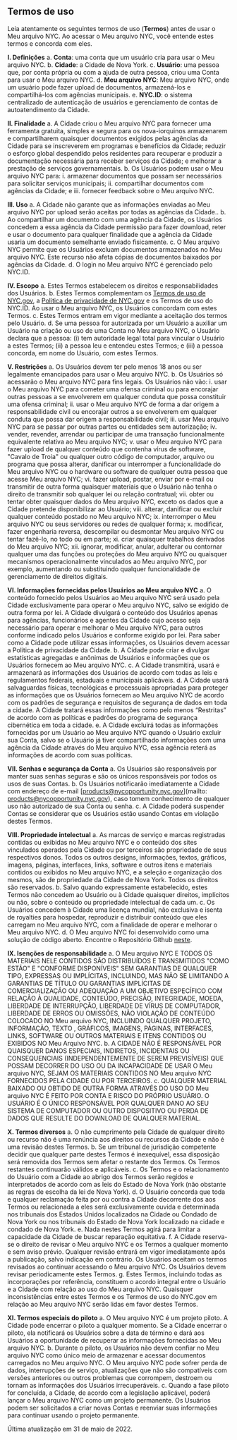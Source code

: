 ## Termos de uso

Leia atentamente os seguintes termos de uso (**Termos**) antes de usar o Meu arquivo NYC. Ao acessar o Meu arquivo NYC, você entende estes termos e concorda com eles.

**I. Definições**
a. **Conta**: uma conta que um usuário cria para usar o Meu arquivo NYC.
b. **Cidade**: a Cidade de Nova York.
c. **Usuário**: uma pessoa que, por conta própria ou com a ajuda de outra pessoa, criou uma Conta para usar o Meu arquivo NYC.
d. **Meu arquivo NYC**: Meu arquivo NYC, onde um usuário pode fazer upload de documentos, armazená-los e compartilhá-los com agências municipais.
e. **NYC.ID**: o sistema centralizado de autenticação de usuários e gerenciamento de contas de autoatendimento da Cidade.

**II. Finalidade**
a. A Cidade criou o Meu arquivo NYC para fornecer uma ferramenta gratuita, simples e segura para os nova-iorquinos armazenarem e compartilharem quaisquer documentos exigidos pelas agências da Cidade para se inscreverem em programas e benefícios da Cidade; reduzir o esforço global despendido pelos residentes para recuperar e produzir a documentação necessária para receber serviços da Cidade; e melhorar a prestação de serviços governamentais.
b. Os Usuários podem usar o Meu arquivo NYC para:
i. armazenar documentos que possam ser necessários para solicitar serviços municipais;
ii. compartilhar documentos com agências da Cidade; e iii. fornecer feedback sobre o Meu arquivo NYC.

**III. Uso**
a. A Cidade não garante que as informações enviadas ao Meu arquivo NYC por upload serão aceitas por todas as agências da Cidade..
b. Ao compartilhar um documento com uma agência da Cidade, os Usuários concedem a essa agência da Cidade permissão para fazer download, reter e usar o documento para qualquer finalidade que a agência da Cidade usaria um documento semelhante enviado fisicamente.
c. O Meu arquivo NYC permite que os Usuários excluam documentos armazenados no Meu arquivo NYC. Este recurso não afeta cópias de documentos baixados por agências da Cidade.
d. O login no Meu arquivo NYC é gerenciado pelo NYC.ID.

**IV. Escopo**
a. Estes Termos estabelecem os direitos e responsabilidades dos Usuários.
b. Estes Termos complementam os [Termos de uso de NYC.gov](https://www1.nyc.gov/home/terms-of-use.page), a [Política de privacidade de NYC.gov](https://www1.nyc.gov/home/privacy-policy.page) e os Termos de uso do NYC.ID. Ao usar o Meu arquivo NYC, os Usuários concordam com estes Termos.
c. Estes Termos entram em vigor mediante a aceitação dos termos pelo Usuário.
d. Se uma pessoa for autorizada por um Usuário a auxiliar um Usuário na criação ou uso de uma Conta no Meu arquivo NYC, o Usuário declara que a pessoa:
(i) tem autoridade legal total para vincular o Usuário a estes Termos;
(ii) a pessoa leu e entendeu estes Termos; e
(iii) a pessoa concorda, em nome do Usuário, com estes Termos.

**V. Restrições**
a. Os Usuários devem ter pelo menos 18 anos ou ser legalmente emancipados para usar o Meu arquivo NYC. b. Os Usuários só acessarão o Meu arquivo NYC para fins legais. Os Usuários não vão:
i. usar o Meu arquivo NYC para cometer uma ofensa criminal ou para encorajar outras pessoas a se envolverem em qualquer conduta que possa constituir uma ofensa criminal;
ii. usar o Meu arquivo NYC de forma a dar origem a responsabilidade civil ou encorajar outros a se envolverem em qualquer conduta que possa dar origem a responsabilidade civil;
iii. usar Meu arquivo NYC para se passar por outras partes ou entidades sem autorização;
iv. vender, revender, arrendar ou participar de uma transação funcionalmente equivalente relativa ao Meu arquivo NYC;
v. usar o Meu arquivo NYC para fazer upload de qualquer conteúdo que contenha vírus de software, "Cavalo de Troia" ou qualquer outro código de computador, arquivo ou programa que possa alterar, danificar ou interromper a funcionalidade do Meu arquivo NYC ou o hardware ou software de qualquer outra pessoa que acesse Meu arquivo NYC;
vi. fazer upload, postar, enviar por e-mail ou transmitir de outra forma quaisquer materiais que o Usuário não tenha o direito de transmitir sob qualquer lei ou relação contratual;
vii. obter ou tentar obter quaisquer dados do Meu arquivo NYC, exceto os dados que a Cidade pretende disponibilizar ao Usuário;
viii. alterar, danificar ou excluir qualquer conteúdo postado no Meu arquivo NYC;
ix. interromper o Meu arquivo NYC ou seus servidores ou redes de qualquer forma;
x. modificar, fazer engenharia reversa, descompilar ou desmontar Meu arquivo NYC ou tentar fazê-lo, no todo ou em parte;
xi. criar quaisquer trabalhos derivados do Meu arquivo NYC;
xii. ignorar, modificar, anular, adulterar ou contornar qualquer uma das funções ou proteções do Meu arquivo NYC ou quaisquer mecanismos operacionalmente vinculados ao Meu arquivo NYC, por exemplo, aumentando ou substituindo qualquer funcionalidade de gerenciamento de direitos digitais.

**VI. Informações fornecidas pelos Usuários ao Meu arquivo NYC**
a. O conteúdo fornecido pelos Usuários ao Meu arquivo NYC será usado pela Cidade exclusivamente para operar o Meu arquivo NYC, salvo se exigido de outra forma por lei. A Cidade divulgará o conteúdo dos Usuários apenas para agências, funcionários e agentes da Cidade cujo acesso seja necessário para operar e melhorar o Meu arquivo NYC, para outros conforme indicado pelos Usuários e conforme exigido por lei. Para saber como a Cidade pode utilizar essas informações, os Usuários devem acessar a Política de privacidade da Cidade.
b. A Cidade pode criar e divulgar estatísticas agregadas e anônimas de Usuários e informações que os Usuários fornecem ao Meu arquivo NYC.
c. A Cidade transmitirá, usará e armazenará as informações dos Usuários de acordo com todas as leis e regulamentos federais, estaduais e municipais aplicáveis.
d. A Cidade usará salvaguardas físicas, tecnológicas e processuais apropriadas para proteger as informações que os Usuários fornecem ao Meu arquivo NYC de acordo com os padrões de segurança e requisitos de segurança de dados em toda a cidade. A Cidade tratará essas informações como pelo menos “Restritas” de acordo com as políticas e padrões do programa de segurança cibernética em toda a cidade.
e. A Cidade excluirá todas as informações fornecidas por um Usuário ao Meu arquivo NYC quando o Usuário excluir sua Conta, salvo se o Usuário já tiver compartilhado informações com uma agência da Cidade através do Meu arquivo NYC, essa agência reterá as informações de acordo com suas políticas.

**VII. Senhas e segurança da Conta**
a. Os Usuários são responsáveis por manter suas senhas seguras e são os únicos responsáveis por todos os usos de suas Contas.
b. Os Usuários notificarão imediatamente a Cidade com endereço de e-mail [products@nycopportunity.nyc.gov](mailto: products@nycopportunity.nyc.gov), caso tomem conhecimento de qualquer uso não autorizado de sua Conta ou senha.
c. A Cidade poderá suspender Contas se considerar que os Usuários estão usando Contas em violação destes Termos.

**VIII. Propriedade intelectual**
a. As marcas de serviço e marcas registradas contidas ou exibidas no Meu arquivo NYC e o conteúdo dos sites vinculados operados pela Cidade ou por terceiros são propriedade de seus respectivos donos. Todos os outros designs, informações, textos, gráficos, imagens, páginas, interfaces, links, software e outros itens e materiais contidos ou exibidos no Meu arquivo NYC, e a seleção e organização dos mesmos, são de propriedade da Cidade de Nova York. Todos os direitos são reservados.
b. Salvo quando expressamente estabelecido, estes Termos não concedem ao Usuário ou à Cidade quaisquer direitos, implícitos ou não, sobre o conteúdo ou propriedade intelectual de cada um.
c. Os Usuários concedem à Cidade uma licença mundial, não exclusiva e isenta de royalties para hospedar, reproduzir e distribuir conteúdo que eles carregam no Meu arquivo NYC, com a finalidade de operar e melhorar o Meu arquivo NYC.
d. O Meu arquivo NYC foi desenvolvido como uma solução de código aberto. Encontre o Repositório Github [neste](https://github.com/CityOfNewYork/my-file-nyc).

**IX. Isenções de responsabilidade**
a. O Meu arquivo NYC E TODOS OS MATERIAIS NELE CONTIDOS SÃO DISTRIBUÍDOS E TRANSMITIDOS "COMO ESTÃO" E "CONFORME DISPONÍVEIS" SEM GARANTIAS DE QUALQUER TIPO, EXPRESSAS OU IMPLÍCITAS, INCLUINDO, MAS NÃO SE LIMITANDO A GARANTIAS DE TÍTULO OU GARANTIAS IMPLÍCITAS DE COMERCIALIZAÇÃO OU ADEQUAÇÃO A UM OBJETIVO ESPECÍFICO COM RELAÇÃO À QUALIDADE, CONTEÚDO, PRECISÃO, INTEGRIDADE, MOEDA, LIBERDADE DE INTERRUPÇÃO, LIBERDADE DE VÍRUS DE COMPUTADOR, LIBERDADE DE ERROS OU OMISSÕES, NÃO VIOLAÇÃO DE CONTEÚDO COLOCADO NO Meu arquivo NYC, INCLUINDO QUALQUER PROJETO, INFORMAÇÃO, TEXTO , GRÁFICOS, IMAGENS, PÁGINAS, INTERFACES, LINKS, SOFTWARE OU OUTROS MATERIAIS E ITENS CONTIDOS OU EXIBIDOS NO Meu Arquivo NYC.
b. A CIDADE NÃO É RESPONSÁVEL POR QUAISQUER DANOS ESPECIAIS, INDIRETOS, INCIDENTAIS OU CONSEQUENCIAIS (INDEPENDENTEMENTE DE SEREM PREVISÍVEIS) QUE POSSAM DECORRER DO USO OU DA INCAPACIDADE DE USAR O Meu arquivo NYC, SEJAM OS MATERIAIS CONTIDOS NO Meu arquivo NYC FORNECIDOS PELA CIDADE OU POR TERCEIROS.
c. QUALQUER MATERIAL BAIXADO OU OBTIDO DE OUTRA FORMA ATRAVÉS DO USO DO Meu arquivo NYC É FEITO POR CONTA E RISCO DO PRÓPRIO USUÁRIO. O USUÁRIO É O ÚNICO RESPONSÁVEL POR QUALQUER DANO AO SEU SISTEMA DE COMPUTADOR OU OUTRO DISPOSITIVO OU PERDA DE DADOS QUE RESULTE DO DOWNLOAD DE QUALQUER MATERIAL.

**X. Termos diversos**
a. O não cumprimento pela Cidade de qualquer direito ou recurso não é uma renúncia aos direitos ou recursos da Cidade e não é uma revisão destes Termos.
b. Se um tribunal de jurisdição competente decidir que qualquer parte destes Termos é inexequível, essa disposição será removida dos Termos sem afetar o restante dos Termos. Os Termos restantes continuarão válidos e aplicáveis.
c. Os Termos e o relacionamento do Usuário com a Cidade ao abrigo dos Termos serão regidos e interpretados de acordo com as leis do Estado de Nova York (não obstante as regras de escolha da lei de Nova York).
d. O Usuário concorda que toda e qualquer reclamação feita por ou contra a Cidade decorrente dos aos Termos ou relacionada a eles será exclusivamente ouvida e determinada nos tribunais dos Estados Unidos localizados na Cidade ou Condado de Nova York ou nos tribunais do Estado de Nova York localizado na cidade e condado de Nova York.
e. Nada nestes Termos agirá para limitar a capacidade da Cidade de buscar reparação equitativa.
f. A Cidade reserva-se o direito de revisar o Meu arquivo NYC e os Termos a qualquer momento e sem aviso prévio. Qualquer revisão entrará em vigor imediatamente após a publicação, salvo indicação em contrário. Os Usuários aceitam os termos revisados ao continuar acessando o Meu arquivo NYC. Os Usuários devem revisar periodicamente estes Termos.
g. Estes Termos, incluindo todas as incorporações por referência, constituem o acordo integral entre o Usuário e a Cidade com relação ao uso do Meu arquivo NYC. Quaisquer inconsistências entre estes Termos e os Termos de uso do NYC.gov em relação ao Meu arquivo NYC serão lidas em favor destes Termos.

**XI. Termos especiais do piloto**
a. O Meu arquivo NYC é um projeto piloto. A Cidade pode encerrar o piloto a qualquer momento. Se a Cidade encerrar o piloto, ela notificará os Usuários sobre a data de término e dará aos Usuários a oportunidade de recuperar as informações fornecidas ao Meu arquivo NYC.
b. Durante o piloto, os Usuários não devem confiar no Meu arquivo NYC como único meio de armazenar e acessar documentos carregados no Meu arquivo NYC. O Meu arquivo NYC pode sofrer perda de dados, interrupções de serviço, atualizações que não são compatíveis com versões anteriores ou outros problemas que corrompem, destroem ou tornam as informações dos Usuários irrecuperáveis.
c. Quando a fase piloto for concluída, a Cidade, de acordo com a legislação aplicável, poderá lançar o Meu arquivo NYC como um projeto permanente. Os Usuários podem ser solicitados a criar novas Contas e reenviar suas informações para continuar usando o projeto permanente.

Última atualização em 31 de maio de 2022.
